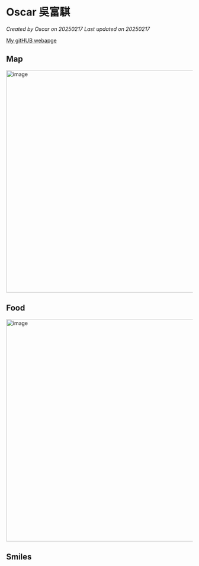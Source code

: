 # Oscar 吳富騏

*Created by Oscar on 20250217 Last updated on 20250217*

[My gitHUB webapge](https://zien-Lin.github.io) 


## Map

<img width="600" alt="image" src="https://github.com/user-attachments/assets/18030ee3-6aff-4cd8-8c37-8405ca4de55c" />

## Food

<img width="600" alt="image" src="https://github.com/user-attachments/assets/d19b4daf-89e2-40df-b757-859d971f5da1" />


## Smiles
